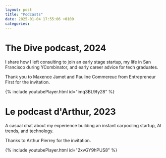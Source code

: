 ```yaml
---
layout: post
title: "Podcasts"
date: 2025-01-04 17:55:06 +0100
categories:
---
```


# The Dive podcast, 2024

I share how I left consulting to join an early stage startup, my life in San Francisco during YCombinator, and early career advice for tech graduates.

Thank you to Maxence Jamet and Pauline Commereuc from Entrepreneur First for the invitation.

{% include youtubePlayer.html id="imq3BL9fy28" %}

# Le podcast d'Arthur, 2023

A casual chat about my experience building an instant carpooling startup, AI trends, and technology.

Thanks to Arthur Pierrey for the invitation.

{% include youtubePlayer.html id="2xvGY9hPUS8" %}
